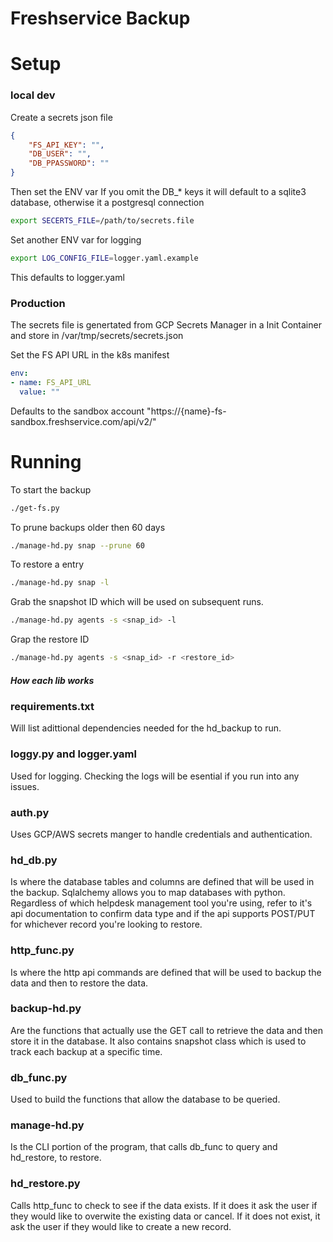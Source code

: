 # Freshservice Backup
# Setup
### local dev
Create a secrets json file
```json
{
    "FS_API_KEY": "",
    "DB_USER": "",
    "DB_PPASSWORD": ""
}
```
Then set the ENV var
If you omit the DB_* keys it will default to a sqlite3 database, otherwise it a postgresql connection

```sh
export SECERTS_FILE=/path/to/secrets.file
```
Set another ENV var for logging
```sh
export LOG_CONFIG_FILE=logger.yaml.example
```
This defaults to logger.yaml



### Production
The secrets file is genertated from GCP Secrets Manager in a Init Container and store in /var/tmp/secrets/secrets.json

Set the FS API URL in the k8s manifest
```yaml
env:
- name: FS_API_URL
  value: ""
```
Defaults to the sandbox account "https://{name}-fs-sandbox.freshservice.com/api/v2/"

# Running
To start the backup
```sh
./get-fs.py
```
To prune backups older then 60 days
```sh
./manage-hd.py snap --prune 60
```
To restore a entry
```sh
./manage-hd.py snap -l 
```
Grab the snapshot ID which will be used on subsequent runs.
```sh
./manage-hd.py agents -s <snap_id> -l
```
Grap the restore ID
```sh
./manage-hd.py agents -s <snap_id> -r <restore_id>
```


##### How each lib works

### requirements.txt
Will list adittional dependencies needed for the hd_backup to run.

### loggy.py and logger.yaml
Used for logging. Checking the logs will be esential if you run into any issues.

### auth.py
Uses GCP/AWS secrets manger to handle credentials and authentication.

### hd_db.py
Is where the database tables and columns are defined that will be used in the backup.
Sqlalchemy allows you to map databases with python.
Regardless of which helpdesk management tool you're using, refer to it's api documentation
to confirm data type and if the api supports POST/PUT for whichever record you're looking to restore.

### http_func.py
Is where the http api commands are defined that will be used to backup the data and then to restore the data.

### backup-hd.py
Are the functions that actually use the GET call to retrieve the data and then store it in the database.
It also contains snapshot class which is used to track each backup at a specific time.

### db_func.py
Used to build the functions that allow the database to be queried.

### manage-hd.py
Is the CLI portion of the program, that calls db_func to query and hd_restore, to restore.

### hd_restore.py
Calls http_func to check to see if the data exists. If it does it ask the user if they would like to
overwite the existing data or cancel. If it does not exist, it ask the user if they would like to create a new record.